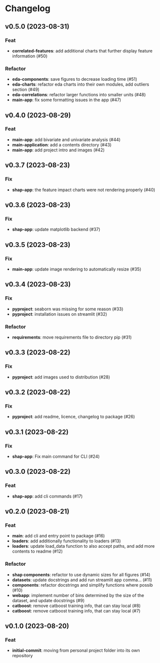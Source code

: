 # Changelog

<!--next-version-placeholder-->

## v0.5.0 (2023-08-31)

### Feat

- **correlated-features**: add additional charts that further display feature information (#50)

### Refactor

- **eda-components**: save figures to decrease loading time (#51)
- **eda-charts**: refactor eda charts into their own modules, add outliers section (#49)
- **eda-correlations**: refactor larger functions into smaller units (#48)
- **main-app**: fix some formatting issues in the app (#47)

## v0.4.0 (2023-08-29)

### Feat

- **main-app**: add bivariate and univariate analysis (#44)
- **main-application**: add a contents directory (#43)
- **main-app**: add project intro and images (#42)

## v0.3.7 (2023-08-23)

### Fix

- **shap-app**: the feature impact charts were not rendering properly (#40)

## v0.3.6 (2023-08-23)

### Fix

- **shap-app**: update matplotlib backend (#37)

## v0.3.5 (2023-08-23)

### Fix

- **main-app**: update image rendering to automatically resize (#35)

## v0.3.4 (2023-08-23)

### Fix

- **pyproject**: seaborn was missing for some reason (#33)
- **pyproject**: installation issues on streamlit (#32)

### Refactor

- **requirements**: move requirements file to directory pip (#31)

## v0.3.3 (2023-08-22)

### Fix

- **pyproject**: add images used to distribution (#28)

## v0.3.2 (2023-08-22)

### Fix

- **pyproject**: add readme, licence, changelog to package (#26)

## v0.3.1 (2023-08-22)

### Fix

- **shap-app**: Fix main command for CLI (#24)

## v0.3.0 (2023-08-22)

### Feat

- **shap-app**: add cli commands (#17)

## v0.2.0 (2023-08-21)

### Feat

- **main**: add cli and entry point to package (#16)
- **loaders**: add additionally functionality to loaders (#13)
- **loaders**: update load_data function to also accept paths, and add more contents to readme (#12)

### Refactor

- **shap components**: refactor to use dynamic sizes for all figures (#14)
- **datasets**: update docstrings and add run streamlit app comma… (#11)
- **components**: refactor docstrings and simplify functions where possib (#10)
- **webapp**: implement number of bins determined by the size of the dataset, and update docstrings (#9)
- **catboost**: remove catboost training info, that can stay local (#8)
- **catboost**: remove catboost training info, that can stay local (#7)

## v0.1.0 (2023-08-20)

### Feat

- **initial-commit**: moving from personal project folder into its own repository
